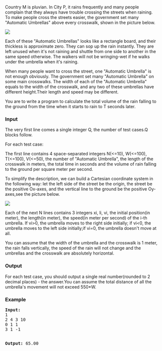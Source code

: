 <p>Country M is pluvian. In City P, it rains frequently and many people complain that they always have trouble crossing the streets when raining. To make people cross the streets easier, the government set many "Automatic Umbrellas" above every crosswalk, shown in the picture below.</p>
<img src="/content/john_jones:rain21.jpg">
<p>Each of these "Automatic Umbrellas" looks like a rectangle board, and their thickless is approximate zero. They can sop up the rain instantly. They are left unused when it's not raining and shuttle from one side to another in the same speed otherwise. The walkers will not be wringing-wet if he walks under the umbrella when it's raining.</p>
<p>When many people want to cross the street, one "Automatic Umbrella" is not enough obviously. The government set many "Automatic Umbrella" on some main crosswalks. The width of each of the "Automatic Umbrella" equals to the width of the crosswalk, and any two of these umbrellas have different height.Their length and speed may be different.</p>
<p>You are to write a program to calculate the total volume of the rain falling to the ground from the time when it starts to rain to T seconds later.</p>
<h3>Input</h3>
<p>The very first line comes a single integer Q, the number of test cases.Q blocks follow.</p>
<p>For each test case:</p>
<p>The first line contains 4 space-separated integers N(&lt;=10), W(&lt;=100), T(&lt;=100), V(&lt;=50), the number of "Automatic Umbrella", the length of the crosswalk in meters, the total time in seconds and the volume of rain falling to the ground per square meter per second.</p>
<p>To simplify the description, we can build a Cartesian coordinate system in the following way: let the left side of the street be the origin, the street be the positive Ox-axes, and the vertical line to the ground be the positive Oy-axes,see the picture below.</p>
<img src="/content/john_jones:rain22.jpg">
<p>Each of the next N lines contains 3 integers xi, li, vi, the initial position(in meter), the length(in meter), the speed(in meter per second) of the i-th umbrella. If vi&gt;0, the umbrella moves to the right side initially; if vi&lt;0, the umbrella moves to the left side initially;if vi=0, the umbrella doesn't move at all.</p>
<p>You can assume that the width of the umbrella and the crosswalk is 1 meter, the rain falls vertically, the speed of the rain will not change and the umbrellas and the crosswalk are absolutely horizontal.</p>
<h3>Output</h3>
<p>For each test case, you should output a single real number(rounded to 2 decimal places) - the answer.You can assume the total distance of all the umbrella's movement will not exceed 550*W.</p>
<h3>Example</h3>
<pre><b>Input:</b>
1
2 4 3 10
0 1 1
3 1 -1

<b>Output:</b>
65.00
</pre>